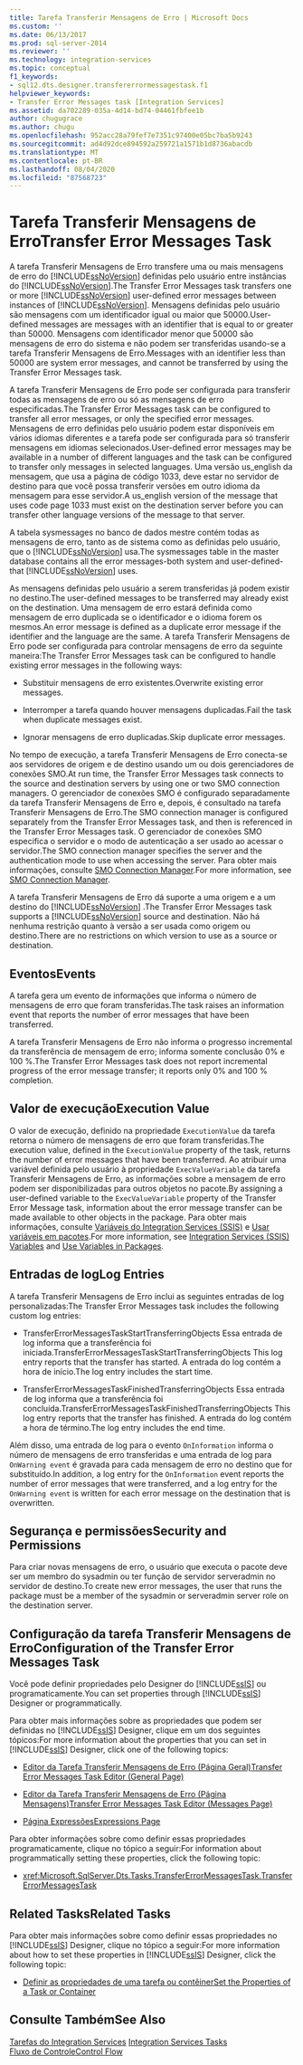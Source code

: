 ```yaml
---
title: Tarefa Transferir Mensagens de Erro | Microsoft Docs
ms.custom: ''
ms.date: 06/13/2017
ms.prod: sql-server-2014
ms.reviewer: ''
ms.technology: integration-services
ms.topic: conceptual
f1_keywords:
- sql12.dts.designer.transfererrormessagestask.f1
helpviewer_keywords:
- Transfer Error Messages task [Integration Services]
ms.assetid: da702289-035a-4d14-bd74-04461fbfee1b
author: chugugrace
ms.author: chugu
ms.openlocfilehash: 952acc28a79fef7e7351c97400e05bc7ba5b9243
ms.sourcegitcommit: ad4d92dce894592a259721a1571b1d8736abacdb
ms.translationtype: MT
ms.contentlocale: pt-BR
ms.lasthandoff: 08/04/2020
ms.locfileid: "87568723"
---
```

# <a name="transfer-error-messages-task"></a><span data-ttu-id="17500-102">Tarefa Transferir Mensagens de Erro</span><span class="sxs-lookup"><span data-stu-id="17500-102">Transfer Error Messages Task</span></span>
  <span data-ttu-id="17500-103">A tarefa Transferir Mensagens de Erro transfere uma ou mais mensagens de erro do [!INCLUDE[ssNoVersion](../../includes/ssnoversion-md.md)] definidas pelo usuário entre instâncias do [!INCLUDE[ssNoVersion](../../includes/ssnoversion-md.md)].</span><span class="sxs-lookup"><span data-stu-id="17500-103">The Transfer Error Messages task transfers one or more [!INCLUDE[ssNoVersion](../../includes/ssnoversion-md.md)] user-defined error messages between instances of [!INCLUDE[ssNoVersion](../../includes/ssnoversion-md.md)].</span></span> <span data-ttu-id="17500-104">Mensagens definidas pelo usuário são mensagens com um identificador igual ou maior que 50000.</span><span class="sxs-lookup"><span data-stu-id="17500-104">User-defined messages are messages with an identifier that is equal to or greater than 50000.</span></span> <span data-ttu-id="17500-105">Mensagens com identificador menor que 50000 são mensagens de erro do sistema e não podem ser transferidas usando-se a tarefa Transferir Mensagens de Erro.</span><span class="sxs-lookup"><span data-stu-id="17500-105">Messages with an identifier less than 50000 are system error messages, and cannot be transferred by using the Transfer Error Messages task.</span></span>  
  
 <span data-ttu-id="17500-106">A tarefa Transferir Mensagens de Erro pode ser configurada para transferir todas as mensagens de erro ou só as mensagens de erro especificadas.</span><span class="sxs-lookup"><span data-stu-id="17500-106">The Transfer Error Messages task can be configured to transfer all error messages, or only the specified error messages.</span></span> <span data-ttu-id="17500-107">Mensagens de erro definidas pelo usuário podem estar disponíveis em vários idiomas diferentes e a tarefa pode ser configurada para só transferir mensagens em idiomas selecionados.</span><span class="sxs-lookup"><span data-stu-id="17500-107">User-defined error messages may be available in a number of different languages and the task can be configured to transfer only messages in selected languages.</span></span> <span data-ttu-id="17500-108">Uma versão us_english da mensagem, que usa a página de código 1033, deve estar no servidor de destino para que você possa transferir versões em outro idioma da mensagem para esse servidor.</span><span class="sxs-lookup"><span data-stu-id="17500-108">A us_english version of the message that uses code page 1033 must exist on the destination server before you can transfer other language versions of the message to that server.</span></span>  
  
 <span data-ttu-id="17500-109">A tabela sysmessages no banco de dados mestre contém todas as mensagens de erro, tanto as de sistema como as definidas pelo usuário, que o [!INCLUDE[ssNoVersion](../../includes/ssnoversion-md.md)] usa.</span><span class="sxs-lookup"><span data-stu-id="17500-109">The sysmessages table in the master database contains all the error messages-both system and user-defined-that [!INCLUDE[ssNoVersion](../../includes/ssnoversion-md.md)] uses.</span></span>  
  
 <span data-ttu-id="17500-110">As mensagens definidas pelo usuário a serem transferidas já podem existir no destino.</span><span class="sxs-lookup"><span data-stu-id="17500-110">The user-defined messages to be transferred may already exist on the destination.</span></span> <span data-ttu-id="17500-111">Uma mensagem de erro estará definida como mensagem de erro duplicada se o identificador e o idioma forem os mesmos.</span><span class="sxs-lookup"><span data-stu-id="17500-111">An error message is defined as a duplicate error message if the identifier and the language are the same.</span></span> <span data-ttu-id="17500-112">A tarefa Transferir Mensagens de Erro pode ser configurada para controlar mensagens de erro da seguinte maneira:</span><span class="sxs-lookup"><span data-stu-id="17500-112">The Transfer Error Messages task can be configured to handle existing error messages in the following ways:</span></span>  
  
-   <span data-ttu-id="17500-113">Substituir mensagens de erro existentes.</span><span class="sxs-lookup"><span data-stu-id="17500-113">Overwrite existing error messages.</span></span>  
  
-   <span data-ttu-id="17500-114">Interromper a tarefa quando houver mensagens duplicadas.</span><span class="sxs-lookup"><span data-stu-id="17500-114">Fail the task when duplicate messages exist.</span></span>  
  
-   <span data-ttu-id="17500-115">Ignorar mensagens de erro duplicadas.</span><span class="sxs-lookup"><span data-stu-id="17500-115">Skip duplicate error messages.</span></span>  
  
 <span data-ttu-id="17500-116">No tempo de execução, a tarefa Transferir Mensagens de Erro conecta-se aos servidores de origem e de destino usando um ou dois gerenciadores de conexões SMO.</span><span class="sxs-lookup"><span data-stu-id="17500-116">At run time, the Transfer Error Messages task connects to the source and destination servers by using one or two SMO connection managers.</span></span> <span data-ttu-id="17500-117">O gerenciador de conexões SMO é configurado separadamente da tarefa Transferir Mensagens de Erro e, depois, é consultado na tarefa Transferir Mensagens de Erro.</span><span class="sxs-lookup"><span data-stu-id="17500-117">The SMO connection manager is configured separately from the Transfer Error Messages task, and then is referenced in the Transfer Error Messages task.</span></span> <span data-ttu-id="17500-118">O gerenciador de conexões SMO especifica o servidor e o modo de autenticação a ser usado ao acessar o servidor.</span><span class="sxs-lookup"><span data-stu-id="17500-118">The SMO connection manager specifies the server and the authentication mode to use when accessing the server.</span></span> <span data-ttu-id="17500-119">Para obter mais informações, consulte [SMO Connection Manager](../connection-manager/smo-connection-manager.md).</span><span class="sxs-lookup"><span data-stu-id="17500-119">For more information, see [SMO Connection Manager](../connection-manager/smo-connection-manager.md).</span></span>  
  
 <span data-ttu-id="17500-120">A tarefa Transferir Mensagens de Erro dá suporte a uma origem e a um destino do [!INCLUDE[ssNoVersion](../../includes/ssnoversion-md.md)] .</span><span class="sxs-lookup"><span data-stu-id="17500-120">The Transfer Error Messages task supports a [!INCLUDE[ssNoVersion](../../includes/ssnoversion-md.md)] source and destination.</span></span> <span data-ttu-id="17500-121">Não há nenhuma restrição quanto à versão a ser usada como origem ou destino.</span><span class="sxs-lookup"><span data-stu-id="17500-121">There are no restrictions on which version to use as a source or destination.</span></span>  
  
## <a name="events"></a><span data-ttu-id="17500-122">Eventos</span><span class="sxs-lookup"><span data-stu-id="17500-122">Events</span></span>  
 <span data-ttu-id="17500-123">A tarefa gera  um evento de informações que informa o número de mensagens de erro que foram transferidas.</span><span class="sxs-lookup"><span data-stu-id="17500-123">The task raises an information event that reports the number of error messages that have been transferred.</span></span>  
  
 <span data-ttu-id="17500-124">A tarefa Transferir Mensagens de Erro não informa o progresso incremental da transferência de mensagem de erro; informa somente conclusão 0% e 100 %.</span><span class="sxs-lookup"><span data-stu-id="17500-124">The Transfer Error Messages task does not report incremental progress of the error message transfer; it reports only 0% and 100 % completion.</span></span>  
  
## <a name="execution-value"></a><span data-ttu-id="17500-125">Valor de execução</span><span class="sxs-lookup"><span data-stu-id="17500-125">Execution Value</span></span>  
 <span data-ttu-id="17500-126">O valor de execução, definido na propriedade `ExecutionValue` da tarefa retorna o número de mensagens de erro que foram transferidas.</span><span class="sxs-lookup"><span data-stu-id="17500-126">The execution value, defined in the `ExecutionValue` property of the task, returns the number of error messages that have been transferred.</span></span> <span data-ttu-id="17500-127">Ao atribuir uma variável definida pelo usuário à propriedade `ExecValueVariable` da tarefa Transferir Mensagens de Erro, as informações sobre a mensagem de erro podem ser disponibilizadas para outros objetos no pacote.</span><span class="sxs-lookup"><span data-stu-id="17500-127">By assigning a user-defined variable to the `ExecValueVariable` property of the Transfer Error Message task, information about the error message transfer can be made available to other objects in the package.</span></span> <span data-ttu-id="17500-128">Para obter mais informações, consulte [Variáveis do Integration Services &#40;SSIS&#41;](../integration-services-ssis-variables.md) e [Usar variáveis em pacotes](../use-variables-in-packages.md).</span><span class="sxs-lookup"><span data-stu-id="17500-128">For more information, see [Integration Services &#40;SSIS&#41; Variables](../integration-services-ssis-variables.md) and [Use Variables in Packages](../use-variables-in-packages.md).</span></span>  
  
## <a name="log-entries"></a><span data-ttu-id="17500-129">Entradas de log</span><span class="sxs-lookup"><span data-stu-id="17500-129">Log Entries</span></span>  
 <span data-ttu-id="17500-130">A tarefa Transferir Mensagens de Erro inclui as seguintes entradas de log personalizadas:</span><span class="sxs-lookup"><span data-stu-id="17500-130">The Transfer Error Messages task includes the following custom log entries:</span></span>  
  
-   <span data-ttu-id="17500-131">TransferErrorMessagesTaskStartTransferringObjects   Essa entrada de log informa que a transferência foi iniciada.</span><span class="sxs-lookup"><span data-stu-id="17500-131">TransferErrorMessagesTaskStartTransferringObjects    This log entry reports that the transfer has started.</span></span> <span data-ttu-id="17500-132">A entrada do log contém a hora de início.</span><span class="sxs-lookup"><span data-stu-id="17500-132">The log entry includes the start time.</span></span>  
  
-   <span data-ttu-id="17500-133">TransferErrorMessagesTaskFinishedTransferringObjects    Essa entrada de log informa que a transferência foi concluída.</span><span class="sxs-lookup"><span data-stu-id="17500-133">TransferErrorMessagesTaskFinishedTransferringObjects   This log entry reports that the transfer has finished.</span></span> <span data-ttu-id="17500-134">A entrada do log contém a hora de término.</span><span class="sxs-lookup"><span data-stu-id="17500-134">The log entry includes the end time.</span></span>  
  
 <span data-ttu-id="17500-135">Além disso, uma entrada de log para o evento `OnInformation` informa o número de mensagens de erro transferidas e uma entrada de log para `OnWarning event` é gravada para cada mensagem de erro no destino que for substituído.</span><span class="sxs-lookup"><span data-stu-id="17500-135">In addition, a log entry for the `OnInformation` event reports the number of error messages that were transferred, and a log entry for the `OnWarning event` is written for each error message on the destination that is overwritten.</span></span>  
  
## <a name="security-and-permissions"></a><span data-ttu-id="17500-136">Segurança e permissões</span><span class="sxs-lookup"><span data-stu-id="17500-136">Security and Permissions</span></span>  
 <span data-ttu-id="17500-137">Para criar novas mensagens de erro, o usuário que executa o pacote deve ser um membro do sysadmin ou ter função de servidor  serveradmin no servidor de destino.</span><span class="sxs-lookup"><span data-stu-id="17500-137">To create new error messages, the user that runs the package must be a member of the sysadmin or serveradmin server role on the destination server.</span></span>  
  
## <a name="configuration-of-the-transfer-error-messages-task"></a><span data-ttu-id="17500-138">Configuração da tarefa Transferir Mensagens de Erro</span><span class="sxs-lookup"><span data-stu-id="17500-138">Configuration of the Transfer Error Messages Task</span></span>  
 <span data-ttu-id="17500-139">Você pode definir propriedades pelo Designer do [!INCLUDE[ssIS](../../includes/ssis-md.md)] ou programaticamente.</span><span class="sxs-lookup"><span data-stu-id="17500-139">You can set properties through [!INCLUDE[ssIS](../../includes/ssis-md.md)] Designer or programmatically.</span></span>  
  
 <span data-ttu-id="17500-140">Para obter mais informações sobre as propriedades que podem ser definidas no [!INCLUDE[ssIS](../../includes/ssis-md.md)] Designer, clique em um dos seguintes tópicos:</span><span class="sxs-lookup"><span data-stu-id="17500-140">For more information about the properties that you can set in [!INCLUDE[ssIS](../../includes/ssis-md.md)] Designer, click one of the following topics:</span></span>  
  
-   [<span data-ttu-id="17500-141">Editor da Tarefa Transferir Mensagens de Erro &#40;Página Geral&#41;</span><span class="sxs-lookup"><span data-stu-id="17500-141">Transfer Error Messages Task Editor &#40;General Page&#41;</span></span>](../general-page-of-integration-services-designers-options.md)  
  
-   [<span data-ttu-id="17500-142">Editor da Tarefa Transferir Mensagens de Erro &#40;Página Mensagens&#41;</span><span class="sxs-lookup"><span data-stu-id="17500-142">Transfer Error Messages Task Editor &#40;Messages Page&#41;</span></span>](../transfer-error-messages-task-editor-messages-page.md)  
  
-   [<span data-ttu-id="17500-143">Página Expressões</span><span class="sxs-lookup"><span data-stu-id="17500-143">Expressions Page</span></span>](../expressions/expressions-page.md)  
  
 <span data-ttu-id="17500-144">Para obter informações sobre como definir essas propriedades programaticamente, clique no tópico a seguir:</span><span class="sxs-lookup"><span data-stu-id="17500-144">For information about programmatically setting these properties, click the following topic:</span></span>  
  
-   <xref:Microsoft.SqlServer.Dts.Tasks.TransferErrorMessagesTask.TransferErrorMessagesTask>  
  
## <a name="related-tasks"></a><span data-ttu-id="17500-145">Related Tasks</span><span class="sxs-lookup"><span data-stu-id="17500-145">Related Tasks</span></span>  
 <span data-ttu-id="17500-146">Para obter mais informações sobre como definir essas propriedades no [!INCLUDE[ssIS](../../includes/ssis-md.md)] Designer, clique no tópico a seguir:</span><span class="sxs-lookup"><span data-stu-id="17500-146">For more information about how to set these properties in [!INCLUDE[ssIS](../../includes/ssis-md.md)] Designer, click the following topic:</span></span>  
  
-   [<span data-ttu-id="17500-147">Definir as propriedades de uma tarefa ou contêiner</span><span class="sxs-lookup"><span data-stu-id="17500-147">Set the Properties of a Task or Container</span></span>](../set-the-properties-of-a-task-or-container.md)  
  
## <a name="see-also"></a><span data-ttu-id="17500-148">Consulte Também</span><span class="sxs-lookup"><span data-stu-id="17500-148">See Also</span></span>  
 <span data-ttu-id="17500-149">[Tarefas do Integration Services](integration-services-tasks.md) </span><span class="sxs-lookup"><span data-stu-id="17500-149">[Integration Services Tasks](integration-services-tasks.md) </span></span>  
 [<span data-ttu-id="17500-150">Fluxo de Controle</span><span class="sxs-lookup"><span data-stu-id="17500-150">Control Flow</span></span>](control-flow.md)  
  
  
